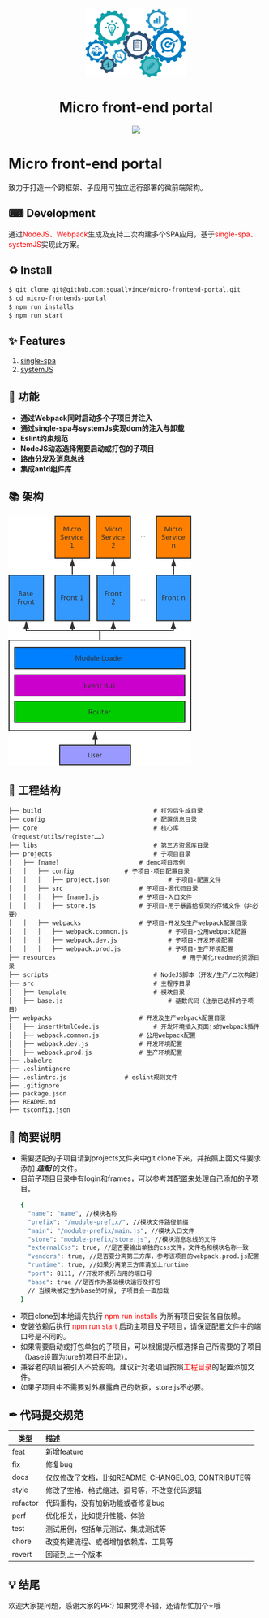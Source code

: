 <div align="center">
  <img width="200" alt="micro front-end portal" src="https://raw.githubusercontent.com/squallvince/public/master/images/logo.png">
</div>

<h1 align="center">Micro front-end portal</h1>

<div align="center">
  <img src="https://img.shields.io/badge/license-MIT-brightgreen.svg">
</div>

# Micro front-end portal

致力于打造一个跨框架、子应用可独立运行部署的微前端架构。

## ⌨ Development

通过<font color=red>NodeJS、Webpack</font>生成及支持二次构建多个SPA应用，基于<font color=red>single-spa、systemJS</font>实现此方案。

## ♻ Install

```bash
$ git clone git@github.com:squallvince/micro-frontend-portal.git
$ cd micro-frontends-portal
$ npm run installs
$ npm run start
```

## ✨ Features
1. [single-spa](https://single-spa.js.org/)
2. [systemJS](https://github.com/systemjs/systemjs)

## 📄 功能
- **通过Webpack同时启动多个子项目并注入**
- **通过single-spa与systemJs实现dom的注入与卸载**
- **Eslint约束规范**
- **NodeJS动态选择需要启动或打包的子项目**
- **路由分发及消息总线**
- **集成antd组件库**

## 📚 架构
<img alt="micro front-end portal" src="https://raw.githubusercontent.com/squallvince/public/master/images/frames.png">

## 📃 工程结构
```
├── build                    			# 打包后生成目录
├── config                   			# 配置信息目录
├── core                     			# 核心库（request/utils/register……）
├── libs                     			# 第三方资源库目录
├── projects                 			# 子项目目录
│   ├── [name]				        # demo项目示例
│   │   ├── config				# 子项目-项目配置目录        
│   │   │   ├── project.json		        # 子项目-配置文件
│   │   ├── src				        # 子项目-源代码目录
│   │   │   ├── [name].js			# 子项目-入口文件
│   │   │   ├── store.js			# 子项目-用于暴露给框架的存储文件（非必要）
│   │   ├── webpacks				# 子项目-开发及生产webpack配置目录
│   │   │   ├── webpack.common.js	        # 子项目-公用webpack配置
│   │   │   ├── webpack.dev.js		        # 子项目-开发环境配置
│   │   │   ├── webpack.prod.js		        # 子项目-生产环境配置
├── resources                                   # 用于美化readme的资源目录
├── scripts                  			# NodeJS脚本（开发/生产/二次构建）
├── src                      			# 主程序目录
│   ├── template           		        # 模块目录
│   ├── base.js             		        # 基数代码（注册已选择的子项目）
├── webpacks        				# 开发及生产webpack配置目录
│   ├── insertHtmlCode.js 		        # 开发环境插入页面js的webpack插件
│   ├── webpack.common.js 			# 公用webpack配置
│   ├── webpack.dev.js 				# 开发环境配置
│   ├── webpack.prod.js 			# 生产环境配置
├── .babelrc                 			
├── .eslintignore                 
├── .eslintrc.js   				# eslint规则文件              
├── .gitignore                 			
├── package.json  
├── README.md    
├── tsconfig.json          			
```

## 💬 简要说明

* 需要适配的子项目请到projects文件夹中git clone下来，并按照上面文件要求添加 ***适配*** 的文件。
* 目前子项目目录中有login和frames，可以参考其配置来处理自己添加的子项目。
  ```bash
  {
    "name": "name", //模块名称
    "prefix": "/module-prefix/", //模块文件路径前缀
    "main": "/module-prefix/main.js", //模块入口文件
    "store": "module-prefix/store.js", //模块消息总线的文件
    "externalCss": true, //是否要输出单独的css文件，文件名和模块名称一致
    "vendors": true, //是否要分离第三方库，参考该项目的webpack.prod.js配置
    "runtime": true, //如果分离第三方库请加上runtime
    "port": 8111, //开发环境所占用的端口号
    "base": true //是否作为基础模块运行及打包
    // 当模块被定性为base的时候, 子项目会一直加载
  }
  ```
* 项目clone到本地请先执行 <font color=red>npm run installs</font> 为所有项目安装各自依赖。
* 安装依赖后执行 <font color=red>npm run start</font> 启动主项目及子项目，请保证配置文件中的端口号是不同的。
* 如果需要启动或打包单独的子项目，可以根据提示框选择自己所需要的子项目（base设置为ture的项目不出现）。
* 兼容老的项目被引入不受影响，建议针对老项目按照<font color=red>工程目录</font>的配置添加文件。
* 如果子项目中不需要对外暴露自己的数据，store.js不必要。

## ✒ 代码提交规范

| **类型**        	| **描述**
| --------   		| :--------------------------------
| feat        	| 新增feature 
| fix        		| 修复bug
| docs        	| 仅仅修改了文档，比如README, CHANGELOG, CONTRIBUTE等
| style        	| 修改了空格、格式缩进、逗号等，不改变代码逻辑
| refactor		| 代码重构，没有加新功能或者修复bug
| perf				| 优化相关，比如提升性能、体验
| test				| 测试用例，包括单元测试、集成测试等
| chore			| 改变构建流程、或者增加依赖库、工具等
| revert			| 回滚到上一个版本

## 💡 结尾

欢迎大家提问题，感谢大家的PR:) 如果觉得不错，还请帮忙加个:star:哦
